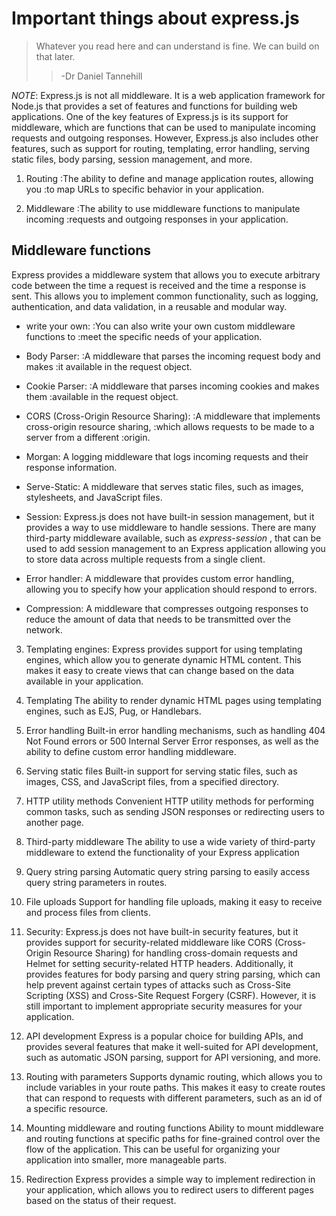 # Important things about express.js
>  Whatever you read here and can understand is fine. 
>  We can build on that later.
>>  -Dr Daniel Tannehill

_NOTE_:
Express.js is not all middleware. It is a web application framework for Node.js that provides a set of features and functions for building web applications. One of the key features of Express.js is its support for middleware, which are functions that can be used to manipulate incoming requests and outgoing responses. However, Express.js also includes other features, such as support for routing, templating, error handling, serving static files, body parsing, session management, and more.

1. Routing
:The ability to define and manage application routes, allowing you :to map URLs to specific behavior in your application.

2. Middleware
:The ability to use middleware functions to manipulate incoming :requests and outgoing responses in your application.

## Middleware functions
Express provides a middleware system that allows you to execute arbitrary code between the time a request is received and the time a response is sent. This allows you to implement common functionality, such as logging, authentication, and data validation, in a reusable and modular way.

-   write your own:
    :You can also write your own custom middleware functions to :meet the specific needs of your application.

-   Body Parser: 
    :A middleware that parses the incoming request body and makes :it available in the request object.

-   Cookie Parser: 
    :A middleware that parses incoming cookies and makes them :available in the request object.

-   CORS (Cross-Origin Resource Sharing): 
    :A middleware that implements cross-origin resource sharing, :which allows requests to be made to a server from a different :origin.

-   Morgan: 
    A logging middleware that logs incoming requests and their response information.

-   Serve-Static: 
    A middleware that serves static files, such as images, stylesheets, and JavaScript files.

-   Session:
    Express.js does not have built-in session management, but it provides a way to use middleware to handle sessions. There are many third-party middleware available, such as *express-session* , that can be used to add session management to an Express application allowing you to store data across multiple requests from a single client.

-   Error handler: 
    A middleware that provides custom error handling, allowing you to specify how your application should respond to errors.

-   Compression: 
    A middleware that compresses outgoing responses to reduce the amount of data that needs to be transmitted over the network.

3. Templating engines: 
Express provides support for using templating engines, which allow you to generate dynamic HTML content. This makes it easy to create views that can change based on the data available in your application.

4. Templating
The ability to render dynamic HTML pages using templating engines, such as EJS, Pug, or Handlebars.

5. Error handling
Built-in error handling mechanisms, such as handling 404 Not Found errors or 500 Internal Server Error responses, as well as the ability to define custom error handling middleware.

6. Serving static files
Built-in support for serving static files, such as images, CSS, and JavaScript files, from a specified directory.

7. HTTP utility methods
Convenient HTTP utility methods for performing common tasks, such as sending JSON responses or redirecting users to another page.

8. Third-party middleware
The ability to use a wide variety of third-party middleware to extend the functionality of your Express application

9. Query string parsing
Automatic query string parsing to easily access query string parameters in routes.

10. File uploads
Support for handling file uploads, making it easy to receive and process files from clients.

11. Security: 
Express.js does not have built-in security features, but it provides support for security-related middleware like CORS (Cross-Origin Resource Sharing) for handling cross-domain requests and Helmet for setting security-related HTTP headers. Additionally, it provides features for body parsing and query string parsing, which can help prevent against certain types of attacks such as Cross-Site Scripting (XSS) and Cross-Site Request Forgery (CSRF). However, it is still important to implement appropriate security measures for your application.

12. API development
Express is a popular choice for building APIs, and provides several features that make it well-suited for API development, such as automatic JSON parsing, support for API versioning, and more.

13. Routing with parameters
Supports dynamic routing, which allows you to include variables in your route paths. This makes it easy to create routes that can respond to requests with different parameters, such as an id of a specific resource.

14. Mounting middleware and routing functions
Ability to mount middleware and routing functions at specific paths for fine-grained control over the flow of the application.
This can be useful for organizing your application into smaller, more manageable parts.

15. Redirection
Express provides a simple way to implement redirection in your application, which allows you to redirect users to different pages based on the status of their request.